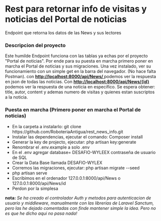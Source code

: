 <h1> Rest para retornar info de visitas y noticias del Portal de noticias </h1>

<p> Endpoint que retorna los datos de las News y sus lectores</p>

<h3>  Descripcion del proyecto </h3>
Este humilde Endpoint funciona con las tablas ya echas por el proyecto "Portal de noticias". 
Por ende para su puesta en marcha primero poner en marcha el Portal de noticias y sus migraciones.
Una vez instalado, ver su funcionamiento con un simple get en la barra del navegador. (No hace falta Postman).
con <b><a href="http://localhost:8000/api/News/"> http://localhost:8000/api/News/ </a></b> podemos ver la respuesta en json de todas las noticias.
Con <b><a href="http://localhost:8000/api/News/20"> http://localhost:8000/api/News/{id} </a></b> podemos ver la respuesta de una noticia en especifico.
Se espera obtener: title, autor, content y ademas numero de visitas y quienes estan suscriptos a la noticia.


<h3>Puesta en marcha (Primero poner en marcha el Portal de noticias)</h3>
<ul>
<li> En la carpeta a instalarlo: git clone https://github.com/RoboteriaAntigua/rest_news_info.git</li>
<li>Instalar las dependencias, ejecutar el comando: Composer install    </li> 
<li>Generar la key de projecto, ejecutar: php artisan key:generate </li>
<li> Renombrar el .env.example a solo .env </li>
<li> En el .env agregar database= DESAFIO-WYLEEX contraseña de usuario de SQL</li>
<li> Crear la Data Base llamada DESAFIO-WYLEX </li>
<li> Corremos las migraciones, ejecutar: php artisan migrate --seed </li>
<li> php artisan serve </li>
<li> Escribimos en el ordenador 127.0.0.1:8000/api/News o 127.0.0.1:8000/api/News/id </li>
<li> Perdon por la simplesa </li>
</ul>

<p><b>nota:</b> <i> Se ha creado el controlador Auth y metodos para autenticacion de usuario y middleware, manualmente con las librerias de Laravel Sanctum, pero las he dejado comentadas con finde mantener simple la idea. Pero no es que he dicho aqui no pasa nada! </i> </p>
